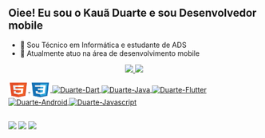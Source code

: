 ## Oiee! Eu sou o Kauã Duarte e sou Desenvolvedor mobile

- 👀 Sou Técnico em Informática e estudante de ADS
- 🌱 Atualmente atuo na área de desenvolvimento mobile

<div align="center">
  <a href="https://github.com/Duarte-K">
  <img height="180em" src="https://github-readme-stats.vercel.app/api?username=Duarte-K&show_icons=true&theme=tokyonight&include_all_commits=true&count_private=true"/>
  <img height="180em" src="https://github-readme-stats.vercel.app/api/top-langs/?username=Duarte-K&layout=compact&langs_count=7&theme=tokyonight"/>
</div>
<div style="display: inline_block"><br>
  <img align="center" alt="Duarte-HTML" height="30" width="40" src="https://raw.githubusercontent.com/devicons/devicon/master/icons/html5/html5-original.svg">
  <img align="center" alt="Duarte-CSS" height="30" width="40" src="https://raw.githubusercontent.com/devicons/devicon/master/icons/css3/css3-original.svg">
  <img align="center" alt="Duarte-Dart" height="30" width="40" src="https://cdn.jsdelivr.net/gh/devicons/devicon/icons/dart/dart-original.svg">
  <img align="center" alt="Duarte-Java" height="30" width="40" src="https://cdn.jsdelivr.net/gh/devicons/devicon/icons/java/java-original.svg">
  <img align="center" alt="Duarte-Flutter" height="30" width="40" src="https://cdn.jsdelivr.net/gh/devicons/devicon/icons/flutter/flutter-original.svg">
  <img align="center" alt="Duarte-Android" height="30" width="40" src="https://cdn.jsdelivr.net/gh/devicons/devicon/icons/android/android-original.svg">
  <img align="center" alt="Duarte-Javascript" height="30" width="40" src="https://cdn.jsdelivr.net/gh/devicons/devicon/icons/javascript/javascript-original.svg">
</div>

  ##
  
<div>
  <a href="https://instagram.com/k__duarte" target="_blank"><img src="https://img.shields.io/badge/-Instagram-%23E4405F?style=for-the-badge&logo=instagram&logoColor=white" target="_blank"></a>
  <a href = "mailto:kfrutuoso49@gmail.com"><img src="https://img.shields.io/badge/-Gmail-%23333?style=for-the-badge&logo=gmail&logoColor=white" target="_blank"></a>
  <a href = "https://www.linkedin.com/in/kau%C3%A3-duarte-964912236/"><img src="https://img.shields.io/badge/LinkedIn-0077B5?style=for-the-badge&logo=linkedin&logoColor=white" target="_blank"></a>
</div>  

